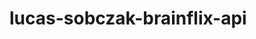 # lucas-sobczak-brainflix-api

<!-- ---------------------------------------------------
OVERVIEW
The URL for the API is: http://localhost:8080/
---------------------------------------------------
ROUTES

GET /videos
    - Returns an array of videos.
Response body example:
[
    {
        "id": "84e96018-4022-434e-80bf-000ce4cd12b8",
        "title": "BMX Rampage: 2021 Highlights",
        "channel": "Red Cow",
        "image": "https://i.imgur.com/l2Xfgpl.jpg",
        "description": "This is a description",
        "views": "1,001,023",
        "likes": "110,985",
        "duration": "4:01",
        "video": "https://project-2-api.herokuapp.com/stream",
        "timestamp": 1626032763000,
        "comments": [
            {
                "id": "35bba08b-1b51-4153-ba7e-6da76b5ec1b9",
                "name": "Micheal Lyons",
                "comment": "This is a comment.",
                "likes": 0,
                "timestamp": 1628522461000
            }
        ]
    }
]
---------------------------------------------------
POST /videos
    - Creates a new video object.
    - Will return a 400 error code if 'title, 'channel', 'description', and 'timestamp are not provided in request.
    - If successful, a response will return the videos array with the new video appended.
Required Request Headers:
Content-Type: application/json

POST Body Example:
{
    "title": "Video Title",
    "channel": "My Channel Name",
    "description": "This is a description.",
    "timestamp": "1626032763000",
}

Response Body Example:
{
    {
        "id": "84e96018-4022-434e-80bf-000ce4cd12b8",
        "title": "Video Title",
        "channel": "My Channel Name",
        "image": "https://i.imgur.com/l2Xfgpl.jpg",
        "description": "This is a description",
        "views": "0",
        "likes": "0",
        "duration": "4:01",
        "video": "https://project-2-api.herokuapp.com/stream",
        "timestamp": 1626032763000,
        "comments": []
    }
}
---------------------------------------------------
POST /comments
    - Creates a new comment
    - Will return a 400 error code if 'name' and 'comment' are not included.
Required Request Headers:
Content-Type: application/json

POST Body Example:
{
    "name": "Bill",
    "comment": "First comment"
}

Response Body Example:
{
    {
        "id": "66b7d3c7-4023-47f1-a02c-520c9ca187a6",
        "name": "Bill",
        "comment": "First comment",
        "likes": 0,
        "timestamp": 1626011132000
    }
}
---------------------------------------------------
DELETE /comments/:id
    - Deletes the comment identified by :id.
        - Swap :id for the if of the element you want to delete.
    - if successful, it will return an array of comments without comment that was just deleted.

Response Body Example 

[
    {
        "id": "35bba08b-1b51-4153-ba7e-6da76b5ec1b9",
        "name": "Micheal Lyons",
        "comment": "They BLEW the ROOF off at their last event, once everyone started figuring out they were going. This is still simply the greatest opening of an event I have EVER witnessed.",
        "likes": 0,
        "timestamp": 1628522461000
    },
    {
        "id": "091de676-61af-4ee6-90de-3a7a53af7521",
        "name": "Gary Wong",
        "comment": "Every time I see him shred I feel so motivated to get off my coucand hop on my board. He’s so talented! I wish I can ride like him one day so can really enjoy myself!",
        "likes": 0,
        "timestamp": 1626359541000
    }
]
---------------------------------------------------
DEPLOYMENT
    - Initialize server using with NPM START
    - It will return a message detailing that, 'Server is running on port: 8080' -->